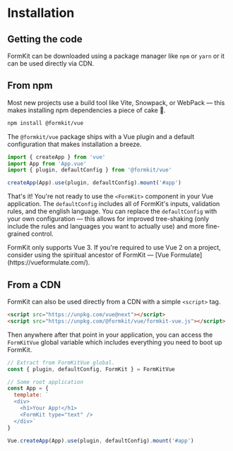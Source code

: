 # Installation

## Getting the code

FormKit can be downloaded using a package manager like `npm` or `yarn` or it can be used directly via CDN.

## From npm

Most new projects use a build tool like Vite, Snowpack, or WebPack — this makes installing npm dependencies a piece of cake 🍰.

```sh
npm install @formkit/vue
```

The `@formkit/vue` package ships with a Vue plugin and a default configuration that makes installation a breeze.

```js
import { createApp } from 'vue'
import App from 'App.vue'
import { plugin, defaultConfig } from '@formkit/vue'

createApp(App).use(plugin, defaultConfig).mount('#app')
```

That's it! You're not ready to use the `<FormKit>` component in your Vue application. The `defaultConfig` includes all of FormKit's inputs, validation rules, and the english language. You can replace the `defaultConfig` with your own configuration — this allows for improved tree-shaking (only include the rules and languages you want to actually use) and more fine-grained control.

<callout type="warning" label="Vue 2">
FormKit only supports Vue 3. If you're required to use Vue 2 on a project, consider using the spiritual ancestor of FormKit — [Vue Formulate](https://vueformulate.com/).
</callout>


## From a CDN

FormKit can also be used directly from a CDN with a simple `<script>` tag.

```html
<script src="https://unpkg.com/vue@next"></script>
<script src="https://unpkg.com/@formkit/vue/formkit-vue.js"></script>
```

Then anywhere after that point in your application, you can access the `FormKitVue` global variable which includes everything you need to boot up FormKit.

```js
// Extract from FormKitVue global.
const { plugin, defaultConfig, FormKit } = FormKitVue

// Some root application
const App = {
  template: `
  <div>
    <h1>Your App!</h1>
    <FormKit type="text" />
  </div>`
}

Vue.createApp(App).use(plugin, defaultConfig).mount('#app')
```
